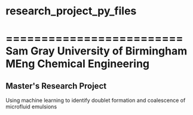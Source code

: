 # research_project_py_files

=========================
Sam Gray
University of Birmingham
MEng Chemical Engineering
=========================

Master's Research Project
-------------------------
Using machine learning to identify doublet formation and coalescence of microfluid emulsions
